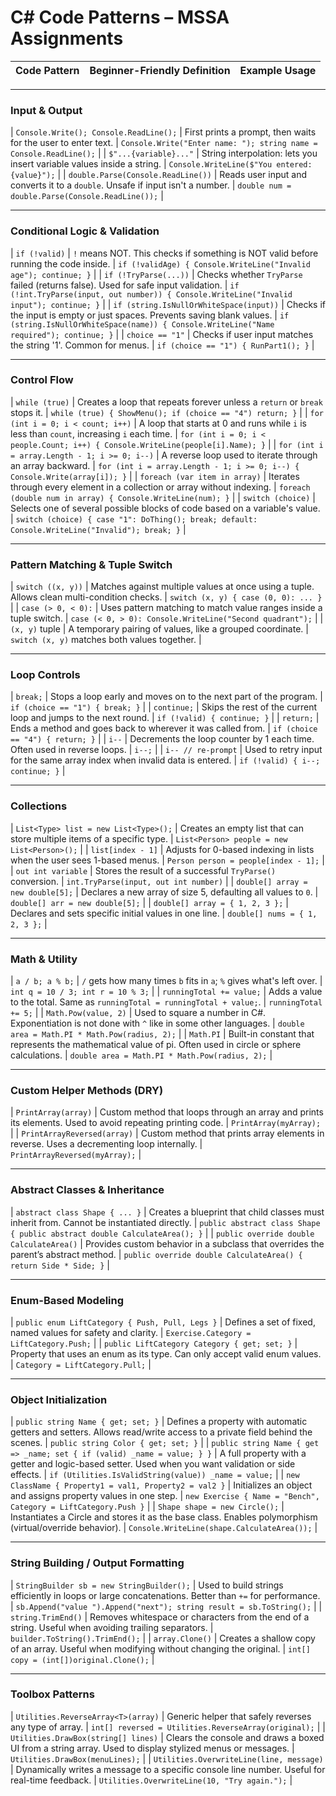 # C# Code Patterns – MSSA Assignments

| Code Pattern | Beginner-Friendly Definition | Example Usage |
|--------------|------------------------------|----------------|

---

### Input & Output

| `Console.Write(); Console.ReadLine();` | First prints a prompt, then waits for the user to enter text. | `Console.Write("Enter name: "); string name = Console.ReadLine();` |
| `$"...{variable}..."` | String interpolation: lets you insert variable values inside a string. | `Console.WriteLine($"You entered: {value}");` |
| `double.Parse(Console.ReadLine())` | Reads user input and converts it to a `double`. Unsafe if input isn't a number. | `double num = double.Parse(Console.ReadLine());` |

---

### Conditional Logic & Validation

| `if (!valid)` | `!` means NOT. This checks if something is NOT valid before running the code inside. | `if (!validAge) { Console.WriteLine("Invalid age"); continue; }` |
| `if (!TryParse(...))` | Checks whether `TryParse` failed (returns false). Used for safe input validation. | `if (!int.TryParse(input, out number)) { Console.WriteLine("Invalid input"); continue; }` |
| `if (string.IsNullOrWhiteSpace(input))` | Checks if the input is empty or just spaces. Prevents saving blank values. | `if (string.IsNullOrWhiteSpace(name)) { Console.WriteLine("Name required"); continue; }` |
| `choice == "1"` | Checks if user input matches the string '1'. Common for menus. | `if (choice == "1") { RunPart1(); }` |

---

### Control Flow

| `while (true)` | Creates a loop that repeats forever unless a `return` or `break` stops it. | `while (true) { ShowMenu(); if (choice == "4") return; }` |
| `for (int i = 0; i < count; i++)` | A loop that starts at 0 and runs while `i` is less than `count`, increasing `i` each time. | `for (int i = 0; i < people.Count; i++) { Console.WriteLine(people[i].Name); }` |
| `for (int i = array.Length - 1; i >= 0; i--)` | A reverse loop used to iterate through an array backward. | `for (int i = array.Length - 1; i >= 0; i--) { Console.Write(array[i]); }` |
| `foreach (var item in array)` | Iterates through every element in a collection or array without indexing. | `foreach (double num in array) { Console.WriteLine(num); }` |
| `switch (choice)` | Selects one of several possible blocks of code based on a variable's value. | `switch (choice) { case "1": DoThing(); break; default: Console.WriteLine("Invalid"); break; }` |

---

### Pattern Matching & Tuple Switch

| `switch ((x, y))` | Matches against multiple values at once using a tuple. Allows clean multi-condition checks. | `switch (x, y) { case (0, 0): ... }` |
| `case (> 0, < 0):` | Uses pattern matching to match value ranges inside a tuple switch. | `case (< 0, > 0): Console.WriteLine("Second quadrant");` |
| `(x, y)` tuple | A temporary pairing of values, like a grouped coordinate. | `switch (x, y)` matches both values together. |

---

### Loop Controls

| `break;` | Stops a loop early and moves on to the next part of the program. | `if (choice == "1") { break; }` |
| `continue;` | Skips the rest of the current loop and jumps to the next round. | `if (!valid) { continue; }` |
| `return;` | Ends a method and goes back to wherever it was called from. | `if (choice == "4") { return; }` |
| `i--` | Decrements the loop counter by 1 each time. Often used in reverse loops. | `i--;` |
| `i-- // re-prompt` | Used to retry input for the same array index when invalid data is entered. | `if (!valid) { i--; continue; }` |

---

### Collections

| `List<Type> list = new List<Type>();` | Creates an empty list that can store multiple items of a specific type. | `List<Person> people = new List<Person>();` |
| `list[index - 1]` | Adjusts for 0-based indexing in lists when the user sees 1-based menus. | `Person person = people[index - 1];` |
| `out int variable` | Stores the result of a successful `TryParse()` conversion. | `int.TryParse(input, out int number)` |
| `double[] array = new double[5];` | Declares a new array of size 5, defaulting all values to `0`. | `double[] arr = new double[5];` |
| `double[] array = { 1, 2, 3 };` | Declares and sets specific initial values in one line. | `double[] nums = { 1, 2, 3 };` |

---

### Math & Utility

| `a / b; a % b;` | `/` gets how many times `b` fits in `a`; `%` gives what's left over. | `int q = 10 / 3; int r = 10 % 3;` |
| `runningTotal += value;` | Adds a value to the total. Same as `runningTotal = runningTotal + value;`. | `runningTotal += 5;` |
| `Math.Pow(value, 2)` | Used to square a number in C#. Exponentiation is not done with `^` like in some other languages. | `double area = Math.PI * Math.Pow(radius, 2);` |
| `Math.PI` | Built-in constant that represents the mathematical value of pi. Often used in circle or sphere calculations. | `double area = Math.PI * Math.Pow(radius, 2);` |

---

### Custom Helper Methods (DRY)

| `PrintArray(array)` | Custom method that loops through an array and prints its elements. Used to avoid repeating printing code. | `PrintArray(myArray);` |
| `PrintArrayReversed(array)` | Custom method that prints array elements in reverse. Uses a decrementing loop internally. | `PrintArrayReversed(myArray);` |

---

### Abstract Classes & Inheritance

| `abstract class Shape { ... }` | Creates a blueprint that child classes must inherit from. Cannot be instantiated directly. | `public abstract class Shape { public abstract double CalculateArea(); }` |
| `public override double CalculateArea()` | Provides custom behavior in a subclass that overrides the parent’s abstract method. | `public override double CalculateArea() { return Side * Side; }` |

---

### Enum-Based Modeling

| `public enum LiftCategory { Push, Pull, Legs }` | Defines a set of fixed, named values for safety and clarity. | `Exercise.Category = LiftCategory.Push;` |
| `public LiftCategory Category { get; set; }` | Property that uses an enum as its type. Can only accept valid enum values. | `Category = LiftCategory.Pull;` |

---

### Object Initialization

| `public string Name { get; set; }`  | Defines a property with automatic getters and setters. Allows read/write access to a private field behind the scenes. | `public string Color { get; set; }`   |
| `public string Name { get => _name; set { if (valid) _name = value; } }` | A full property with a getter and logic-based setter. Used when you want validation or side effects. | `if (Utilities.IsValidString(value)) _name = value;` |
| `new ClassName { Property1 = val1, Property2 = val2 }` | Initializes an object and assigns property values in one step. | `new Exercise { Name = "Bench", Category = LiftCategory.Push }` |
| `Shape shape = new Circle();` | Instantiates a Circle and stores it as the base class. Enables polymorphism (virtual/override behavior). | `Console.WriteLine(shape.CalculateArea());` |

---

### String Building / Output Formatting

| `StringBuilder sb = new StringBuilder();` | Used to build strings efficiently in loops or large concatenations. Better than `+=` for performance. | `sb.Append("value ").Append("next"); string result = sb.ToString();` |
| `string.TrimEnd()` | Removes whitespace or characters from the end of a string. Useful when avoiding trailing separators. | `builder.ToString().TrimEnd();` |
| `array.Clone()` | Creates a shallow copy of an array. Useful when modifying without changing the original. | `int[] copy = (int[])original.Clone();` |

---

### Toolbox Patterns

| `Utilities.ReverseArray<T>(array)` | Generic helper that safely reverses any type of array. | `int[] reversed = Utilities.ReverseArray(original);` |
| `Utilities.DrawBox(string[] lines)` | Clears the console and draws a boxed UI from a string array. Used to display stylized menus or messages. | `Utilities.DrawBox(menuLines);` |
| `Utilities.OverwriteLine(line, message)` | Dynamically writes a message to a specific console line number. Useful for real-time feedback. | `Utilities.OverwriteLine(10, "Try again.");` |
